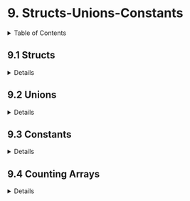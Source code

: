 # 9. Structs-Unions-Constants

<details>
<summary>Table of Contents</summary>

- [9. Structs-Unions-Constants](#9-structs-unions-constants)
  - [9.1 Structs](#91-structs)
    - [Creating a Structure Template](#creating-a-structure-template)
    - [Structure Variables](#structure-variables)
    - [Challenge #1 - Initialize \& Print Date Variable (Struct)](#challenge-1---initialize--print-date-variable-struct)
    - [Typedef \& Structures](#typedef--structures)
    - [Chall.#2 - General FunctionZ to use Input \& Print of a struct](#chall2---general-functionz-to-use-input--print-of-a-struct)
    - [Chall.#3 - Find the Next Date](#chall3---find-the-next-date)
    - [Initializing a Struct in C (Variables)](#initializing-a-struct-in-c-variables)
    - [Chall.#4 - Input Point \& Print Point](#chall4---input-point--print-point)
    - [Static Array of Structs](#static-array-of-structs)
    - [Writing Associate Logical Functions](#writing-associate-logical-functions)
    - [Composing struct inside another struct](#composing-struct-inside-another-struct)
    - [Structs as the BASIS for more Advanced Topics](#structs-as-the-basis-for-more-advanced-topics)
  - [9.2 Unions](#92-unions)
    - [General Introduction](#general-introduction)
    - [Unions - Variables](#unions---variables)
    - [Usage, Practice, Examples](#usage-practice-examples)
      - [Example 01](#example-01)
      - [Example 02](#example-02)
    - [Additional Explanations and Examples (Pointers, Arrays...)](#additional-explanations-and-examples-pointers-arrays)
  - [9.3 Constants](#93-constants)
    - [Constants VS Variables](#constants-vs-variables)
    - [Syntax and usage of Constants](#syntax-and-usage-of-constants)
    - [Exclusive TIPS](#exclusive-tips)
    - [3 main reasons for using constants](#3-main-reasons-for-using-constants)
  - [9.4 Counting Arrays](#94-counting-arrays)
    - [Intro - Counting with Separated Counter Variables](#intro---counting-with-separated-counter-variables)
    - [Working with Counter Arrays](#working-with-counter-arrays)
      - [Counting Array - Learning the Concept](#counting-array---learning-the-concept)
    - [Basic Exercise #1 - Set 0-5](#basic-exercise-1---set-0-5)
    - [Basic Exercise #2 - Find Max Appearances (Set 0-9)](#basic-exercise-2---find-max-appearances-set-0-9)
    - [Moving forward with the Mapping](#moving-forward-with-the-mapping)
    - [Basic Exercise #3 - Find Max Appearances (Set 5-10)](#basic-exercise-3---find-max-appearances-set-5-10)
    - [Chall. #1 - Finding the lowercase letter that appears the most](#chall-1---finding-the-lowercase-letter-that-appears-the-most)
    - [Chall. #2 - Finding the uppercase letter that appears the most](#chall-2---finding-the-uppercase-letter-that-appears-the-most)
    - [Chall. #3 - Finding the letter that appears the most](#chall-3---finding-the-letter-that-appears-the-most)

</details>

## 9.1 Structs

<details>
<summary>Details</summary>

### Creating a Structure Template

```c
struct <struct-name>{
    <type><field-name>;
    <type><field-name>;
    ...
    <type><field-name>;
};
```

<details>
<summary>More examples</summary>

```c
// Date struct
struct date{
    int day;
    int month;
    int year;
};

// Point struct
struct point{
    int x;
    int y;
};

// Address struct
struct address{
    char state[20];
    char city[10];
    char street[15];
    int number;
};
```

> It's like a big variable: a big box for small boxes

</details>

### Structure Variables

<details>
<summary>Explanation</summary>

Declaring a variable of some structure type

```c
struct <name> <variable>
struct date myDate1, myDate2;
```

Access to variable's fields (**dot-notation**)

```c
<variable>.<field>

myDate1.day = 6;
myDate1.month = 2;
myDate1.year = 2023;
scanf("%d", &myDate.month);
printf("%d", myDate.year);
```
</details>

### Challenge #1 - Initialize & Print Date Variable (Struct)

```c
#include <stdio.h>

struct point{
    int x;
    int y;
};

struct date{
    int day;
    int month;
    int year;
};

int main(){

    struct point p1;
        printf("Enter x coordinate: ");
        scanf("%d", &p1.x);
        printf("Enter y coordinate: ");
        scanf("%d", &p1.y);
    printf("The point is (%d,%d) \n", p1.x, p1.y);

    struct date birthday;
        printf("Enter your birthday (day): ");
        scanf("%d", &birthday.day);
        printf("Enter your birthday (month): ");
        scanf("%d", &birthday.month);
        printf("Enter your birthday (year): ");
        scanf("%d", &birthday.year);
    printf("Your birthday is %d-%d-%d \n", birthday.day, birthday.month, birthday.year);

    return 0;
}
```

### Typedef & Structures

<details>
<summary>Explanation</summary>

```c
// How to name variables?

// 1. Classic
int grade_math, grade_physics;

// 2. New mechanism
typedef int GRADE;
GRADE math;
GRADE physics;
```

```c
// How to apply 'typedef' to Structs

// 1. Classic
struct date{
    int day;
    int month;
    int year;
};

struct date myDate1, myDate2;

// 2. New mechanism
typedef struct date{
    int day;
    int month;
    int year
}Date;

Date myDate1, myDate2;
```

```c
// 'typedef' wonders

// 1. Example 01 
void printDate(Date dt){
    printf("Date = %d-%d-%d ", dt.year, dt.month, dt.day);
}

// 2. Exammple 02
Date inputDate(){
    Date dt;
    printf("Enter day (1-31): ");
    scanf("%d", &dt.day);
        // initialize Month and Year
    return dt;
}
```

</details>

### Chall.#2 - General FunctionZ to use Input & Print of a struct

```c
#include <stdio.h>

typedef struct date{
    int day;
    int month;
    int year;
}Date;

void printDate(Date dt){
    printf("Date = %d-%d-%d \n\n", dt.year, dt.month, dt.day);
}

Date inputDate(){
    Date dt;
    printf("- Enter day: ");
    scanf("%d", &dt.day);
    printf("- Enter month: ");
    scanf("%d", &dt.month);
    printf("- Enter year: ");
    scanf("%d", &dt.year);
    return dt;
}

int main(){
    Date birthday, today;
    puts("When's your birthday?");
    birthday = inputDate();
    printDate(birthday);
    puts("Today is ...?");
    today = inputDate();
    printDate(today);
    return 0;
}
```


### Chall.#3 - Find the Next Date

- Write a function that
  - Receives a 'date' variable
  - Find and print the NEXT day on the calendar

```c
#include <stdio.h>

typedef struct date{
    int day;
    int month;
    int year;
}Date;

void printNextDay(Date dt){

    printf("Given date = %d-%.2d-%.2d \n", dt.year, dt.month, dt.day);

    if ((dt.month == 2) && (dt.day == 28)){
        dt.month++;
        dt.day=1;
    } else if ((dt.month == 1 || 3 || 5 || 7 || 8 || 10) && (dt.day == 31)){
        dt.month++;
        dt.day=1;
    } else if ((dt.month == 4 || 6 || 9 || 11) && (dt.day == 30)){
        dt.month++;
        dt.day=1;
    } else if ((dt.month == 12) && (dt.day == 31)){
        dt.month = 1;
        dt.day = 1;
        dt.year++;
    } else dt.day++;

    printf("Next day = %d-%.2d-%.2d \n", dt.year, dt.month, dt.day);
}


Date inputDate(){
    Date dt;
    printf("- Enter day: ");
    scanf("%d", &dt.day);
    printf("- Enter month: ");
    scanf("%d", &dt.month);
    printf("- Enter year: ");
    scanf("%d", &dt.year);
    return dt;
}

int main(){
    Date userDate;
    puts("Provide a date to calculate its next day!");
    userDate = inputDate();
    if ((userDate.day < 1) || (userDate.day > 31) || (userDate.month < 1) || (userDate.month > 12))
        puts("Wrong date, please try again");
    else printNextDay(userDate);
    return 0;
}
```

### Initializing a Struct in C (Variables)

<details>
<summary>Explanation</summary>

Different ways to initialize Struct Variables:

```c
#include <stdio.h>

typedef struct point{
    int x;
    int y;
}Point;

int main(){

    // Declare a 'Point' var (without initialization)
    Point p1;

    // Initializing a 'Point' var (fields in order)
    Point p2 = {5,7};

    // Using Designated Initializer
    Point p3 = {.x = 3, .y = 4};

    // Using Designated Initializer (not in order)
    Point p4 = {.y = 10, .x = 2};

    // Designated Initializer (other fields initialized with 0)
    Point p5 = {.x = 1};


    // PRINT 'EM ALL
    printf("p1) x=%d y=%d \n", p1.x, p1.y);
    printf("p2) x=%d y=%d \n", p2.x, p2.y);
    printf("p3) x=%d y=%d \n", p3.x, p3.y);
    printf("p4) x=%d y=%d \n", p4.x, p4.y);
    printf("p5) x=%d y=%d \n", p5.x, p5.y);

    return 0;
}
```

> Mind data types!

</details>


### Chall.#4 - Input Point & Print Point

- Write 2 functions:
  - #1: Gets a point variable and prints its information
  - #2: responsible for getting a point input from the user and then return it

```c
#include <stdio.h>

typedef struct point{
    int x;
    int y;
}Point;

void printPoint(Point p){
    printf("x=%d y=%d \n", p.x, p.y);
}

Point inputPoint(){
    Point p;
    printf("- Enter x: ");
    scanf("%d", &p.x);
    printf("- Enter y: ");
    scanf("%d", &p.y);
    return p;
}

int main(){

    puts("Provide coordinates for a Point");
    Point p = inputPoint();
    printPoint(p);
    return 0;
}
```


### Static Array of Structs

```c
#include <stdio.h>
#define SIZE 5

typedef struct point{
    int x;
    int y;
}Point;


int main(){

    // Creating a 'Static Array of Points'
    Point pointsArr[SIZE];
    int i;

    // // Reading Input to the first point element in array
    // printf("- Enter x: ");
    // scanf("%d", &pointsArr[0].x);
    // printf("- Enter y: ");
    // scanf("%d", &pointsArr[0].y);

    // Iterating over all elements (reading input for each)
    for (i=0; i<SIZE; i++){
        printf("Enter x for point %d: ", i+1);
        scanf("%d", &pointsArr[i].x);
        printf("Enter y for point %d: ", i+1);
        scanf("%d", &pointsArr[i].y);
    }

    // Accessing and printing all elements in array
    for (i=0; i<SIZE; i++){
        printf("point %d: x=%d y=%d \n", i+1, pointsArr[i].x, pointsArr[i].y);
    }

    return 0;
}
```

> Can `main` be broken into different functions? Mind *struct* and *array* features...

<details>
<summary>@ChatGPT's</summary>

```c
#include <stdio.h>
#define SIZE 5

typedef struct point{
    int x;
    int y;
}Point;

void input_points(Point arr[], int size){
    int i;
    for (i=0; i<size; i++){
        printf("Enter x for point %d: ", i+1);
        scanf("%d", &arr[i].x);
        printf("Enter y for point %d: ", i+1);
        scanf("%d", &arr[i].y);
    }
}

void print_points(Point arr[], int size){
    int i;
    for (i=0; i<size; i++){
        printf("point %d: x=%d y=%d \n", i+1, arr[i].x, arr[i].y);
    }
}

int main(){

    Point pointsArr[SIZE];

    input_points(pointsArr, SIZE);
    print_points(pointsArr, SIZE);

    return 0;
}
```

</details>

<!--
```c
#include <stdio.h>
#define SIZE 5

typedef struct point{
    int x;
    int y;
}Point;


void printPointsArr(Point pointsArr[SIZE]){
    int i;
    for (i=0; i<SIZE; i++){
        printf("point %d: x=%d y=%d", i+1, pointsArr[i].x, pointsArr[i].y);
    }
}

Point inputPoint(){
    Point pointsArr[SIZE];
    int i;
    for (i=0; i<SIZE; i++){
        printf("Enter x for point %d: ", i+1);
        scanf("%d", &pointsArr[i].x);
        printf("Enter y for point %d: ", i+1);
        scanf("%d", &pointsArr[i].y);
    }
    return pointsArr[SIZE];
}


int main(){
    puts("Provide data for 5 Points!");
    Point pointsArr[SIZE] = inputPoint();
    printPointsArr(pointsArr[SIZE]);
    return 0;
}
```
-->


### Writing Associate Logical Functions

> Relational Operators: `<, >, <=, >=, !=, ==`

```c
#include <stdio.h>

typedef struct point{
    int x;
    int y;
}Point;

int equalPoint(Point p1, Point p2){   
    return (p1.x == p2.x && p1.y == p2.y) ? 1:0;
}

int main(){

    Point p1={4,4}, p2={4,4};

    if (equalPoint(p1,p2))
        puts("Points are the samey!");
    else puts("Points not equal dawg");

    return 0;
}
```

<!--ALSO used for emp1 age, id, etck-->

<!--
### Comprehensive Exercise - Rational Numbers Struct

<details>
<summary>Request</summary>

- Design and develop a rational number struct called Rational.
  - A rational number consists of two parts: numerator + denominator (eg. 1/3, 2/5, 7/3)
- Provide increment, decrement, addition, substraction, multiplication, division, smaller, bigger, equal and not equal functions to make relational/mathematical operatations on variables of a rational type.
- Write a main function to check out the correctness of your functions. Print the results before and after any operation that you do.

</details>


```c
#include <stdio.h>

typedef struct rational{
    int nume;   // numerator
    int deno;   // denominator
}Rational;

void increment(Rational *rPtr){
    (*rPtr).nume += (*rPtr).deno;
}

void decrement(Rational *rPtr){
    (*rPtr).nume -= (*rPtr).deno;
}

Rational addition(Rational rn1, Rational rn2){
    Rational result;
    result.deno = rn1.deno*rn2.deno;
    result.nume = rn1.nume*rn2.deno + rn2.nume*rn1.deno;
    return result;
}

Rational subtraction(Rational rn1, Rational rn2){
    Rational result;
    result.deno = rn1.deno*rn2.deno;
    result.nume = rn1.nume*rn2.deno - rn2.nume*rn1.deno;
    return result;
}

Rational multiplication(Rational rn1, Rational rn2){
    Rational result;
    result.deno = rn1.deno*rn2.deno;
    result.nume = rn1.nume*rn2.nume;
    return result;
}

Rational division(Rational rn1, Rational rn2){
    Rational result;
    result.deno = rn1.deno*rn2.nume;
    result.nume = rn1.nume*rn2.deno;
    return result;
}

int smaller(Rational rn1, Rational rn2){
    rn1.deno *= rn2.deno;
    rn2.deno *= rn1.deno;
    rn1.nume *= rn2.deno;
    rn2.nume *= rn1.deno;
    printf("%d VS %d \n", rn1.nume, rn2.nume);
    return (rn1.nume < rn2.nume) ? 0:1;
}


int main(){

    Rational rn1={3,4}, rn2={2,5};

    // printf("rn1) nume=%d deno=%d", rn1.nume, rn1.deno);
    // increment(rn1);
    // printf("rn1)  nume=%d deno=%d", rn1.nume, rn1.deno);

    Rational addResult = addition(rn1, rn2);
    printf("%d/%d \n", addResult.nume, addResult.deno);

    Rational subResult = subtraction(rn1, rn2);
    printf("%d/%d \n", subResult.nume, subResult.deno);

    Rational mulResult = multiplication(rn1, rn2);
    printf("%d/%d \n", mulResult.nume, mulResult.deno);

    Rational divResult = division(rn1, rn2);
    printf("%d/%d \n", divResult.nume, divResult.deno);


    if (smaller(rn1, rn2)) printf("'%d/%d' < '%d/%d' \n", rn1.nume, rn1.deno, rn2.nume, rn2.deno);

    return 0;
}
```
-->

### Composing struct inside another struct

```c
#include <stdio.h>

typedef struct point{
    int x;
    int y;
}Point;

typedef struct circle{
    Point center;
    double radius;
}Circle;


int main(){

    Point p1 = {3,5};
    Circle c1;
    Circle c2 = {2,6,8.8};

    c1.radius = 4.4;
    c1.center = p1;

    printf("C1: center=(x=%d y=%d) radius=%.2f \n", \
    p1.x, p1.x, c1.radius);
    printf("C2: center=(x=%d y=%d) radius=%.2f \n", \
    c2.center.x, c2.center.y, c2.radius);

    return 0;
}
```

### Structs as the BASIS for more Advanced Topics

- Structs as BASIS for Data Structures (Linked Lists, Trees, etc.)

</details>

## 9.2 Unions

<details>
<summary>Details</summary>

### General Introduction

- Useful for embedded devices (memory map registers to communicate with peripherals)
- == User Defined Data Type (as Structs)
- Collection of elements/variables of different types **stored in the same memory region**

### Unions - Variables

```c
union <union-name> {
    datatype1 field1;
    datatype2 field2;
};
```

```c
union info{
    char firstName[20];
    int age;
};

union minMax{
    int min;
    int max;
    double average;
};
```

### Usage, Practice, Examples

Difference with *Sructs* & COMPLETE examples

```markdown
STRUCT --> Separate block of memory for each variable
UNION ---> One memory region SHARED (size == max datatype size) // data overlaps
```

#### Example 01

```c
#include <stdio.h>
#include <string.h>

struct info_struct{       // 24 BYTES!!
    char firstName[20];     // 20 bytes
    int age;                // 4 bytes
};  

union info_union{         // 20 BYTES!!
    char firstName[20];     // 20 bytes
    int age;                // ~~4 bytes~~
};


int main(){

    union info_union myVar1;

    myVar1.age = 30;
    printf("Age: %d \n", myVar1.age);

    strcpy(myVar1.firstName, "supdawg!");
    printf("Name: %s \n", myVar1.firstName);

    printf("Age: %d (OVERLAPPED) \n", myVar1.age);

    return 0;
}
```
#### Example 02

```c
#include <stdio.h>

struct point_struct{
    int x;
    int y;
};

union point_union{
    int x;
    int y;
};

int main(){

    struct point_struct p1; // 8 bytes!!
    p1.x = 5;   // 4 bytes
    p1.y = 7;   // 4 bytes
    printf("p1_struct: x=%d y=%d \n", p1.x, p1.y);
    
    union point_union p2;   // 4 bytes!!
    p2.x = 4;   // ~~4 bytes~~
    printf("p2_union: x=%d y=%d \n", p2.x, p2.y);
    p2.y = 6;   // 4 bytes
    printf("p2_union: x=%d y=%d \n", p2.x, p2.y);

    return 0;
}
```


### Additional Explanations and Examples (Pointers, Arrays...)

```c
#include <stdio.h>
#define SIZE 3

/*
struct Student_struct{      // 16 bytes (??)
    int ID;                   // 4 bytes
    double GPA;               // 8 bytes
};
*/


typedef union student{      // 8 bytes  --> Store capacity for either ID or GPA!
    int ID;                   // ~~4 bytes~~
    double GPA;               // 8 bytes
}Student;


int main(){

    Student s1;
    Student *ptrS2;

    printf("Size of s1 union = %lu \n", sizeof(s1));
    printf("Size of ptrS2 union = %lu \n", sizeof(ptrS2));

    s1.ID = 5;
    printf("s1.ID = %d \n", s1.ID);

    ptrS2 = &s1;
    ptrS2->ID = 10;
    printf("s1.ID = %d \n", s1.ID);



    Student sArr[SIZE];
    int i;

    for (i=0; i<SIZE; i++){
        printf("Enter ID for s%d: ", i+1);
        scanf("%d", &sArr[i].ID);
    }

    for (i=0; i<SIZE; i++){
        printf("Student #%d ID = %d \n", i+1, sArr[i].ID);
    }


    /*
    struct Student_struct s1_s;
    printf("Size of s1 struct = %lu \n", sizeof(s1_s));
    */


    return 0;
}
```

</details>

## 9.3 Constants

<details>
<summary>Details</summary>

### Constants VS Variables

- Variables (`int`, `float`, `char`...) may change over time
- Constants DON'T!

### Syntax and usage of Constants

```c
// Add 'const' to the var declaration
const int year = 2000;
```

<!-- - Any attempt to change the value of `const` will lead to Compilation Error! -->

### Exclusive TIPS

1. "Default" usage of constants in C Language

```c
// Datatype 'int' is ASSUMED
const age = 35;
```

2. A pointer to a constant! == `const int *ptr;`
   - Value we're pointing to CAN'T BE CHANGED.
   - Pointer itself CAN BE CHANGED.


3. Constant pointer to var == `int *const ptr;`
   -  Value we're pointing to CAN BE CHANGED
   -  Pointer itself CAN'T BE CHANGED


```c
#include <stdio.h>

int main(){

    // Create constant vars
    const int age1 = 20;
    const int age2 = 25;

    // Create constant pointer that points to var 'age1'
    int *const ptr1 = &age1;
    printf("var1=%d var2=%d\n", age1, age2);
    

    // Modify var 'age1' value, not the actual pointer!
    *ptr1 = 30;
    printf("var1=%d var2=%d\n", age1, age2);
    

    // // To-fail attempt to change the pointer itself
    // ptr = &age2;

    printf("var1=%d var2=%d\n", age1, age2);
}
```

<!--
```c
#include <stdio.h>


int main(){

    // Create vars n1, n2 + constant vars n3, n4
    int n1 = 10;
    int n2 = 15;
    const int n3 = 20;
    const int n4 = 25;
    printf("Vars = %d %d %d %d\n", n1, n2, n3, n4);

    // Create pointers and constant pointers!
    const int *ptr1 = &n1;
    int *const ptr2 = &n2;
    const int *ptr3 = &n3;
    int *const ptr4 = &n4;  // Compiler Warning: initialization discards 'constant' qualifier from pointer target type 
    printf("Ptrs = %d %d %d %d\n", *ptr1, *ptr2, *ptr3, *ptr4);


    /*
    // Create constant pointer that points to var 'age1'
    int *const ptr1 = &age1;
    printf("var1=%d var2=%d\n", age1, age2);
    

    // Modify var 'age1' value, not the actual pointer!
    *ptr1 = 30;
    printf("var1=%d var2=%d\n", age1, age2);
    

    // // To-fail attempt to change the pointer itself
    // ptr = &age2;

    printf("var1=%d var2=%d\n", age1, age2);
    */
    

    return 0;
}
```
-->

4. Constant pointer pointing to constant integer. Neither the Pointer nor the Value can be changed. BOTH ARE CONSTANTS! == `const int *const ptr;`


### 3 main reasons for using constants

1. Performance! == Easier compiling if large program
2. Defense! == Ensure values may not change 
3. Code Readability

</details>


## 9.4 Counting Arrays

<details>
<summary>Details</summary>

### Intro - Counting with Separated Counter Variables

<details>
<summary>Intro</summary>


- Counting Appearances of Array with values {0,1}
  1. Given an array of a given size... The array consists only of values {0,1}. Eg. `0,1,0,1,0,0,1,0`
  2. We would like to know number of appearances of value 0 and value 1 in the array.
  3. Create two variables `count0` and `count1` and iterate 

- Counting with values {0,1,2}

```c
#include <stdio.h>
#define SIZE 8

int main(){

    int arr[SIZE] = {0,2,0,1,0,0,2,0};
    int count0, count1, count2;
    int i;

    for (i=0; i<SIZE; i++){
        if (0 == arr[i]) count0++;
        else if (1 == arr[i]) count1++;
        else if (1 == arr[i]) count1++;
        else if (2 == arr[i]) count2++;
    }

    printf("Number of '0' = %d \n", count0);
    printf("Number of '1' = %d \n", count1);
    printf("Number of '2' = %d \n", count2);

    return 0;
}
```

- What if the possibilities are now 5? What if 10? 100??

</details>

### Working with Counter Arrays

<details>
<summary>Transition</summary>

- Counting Array for values {0,1,2}
  1. We know the values can be {0,1,2}... Hence we need 3 'counting variables'.
  2. Let's create a sequence/array for counting. A sequence of 3 'counting variables' == `countArr={0,1,2}`
  3. Similarly, 3 variables to count.

```c
#include <stdio.h>
#define SIZE 8

int main(){

    int arr[SIZE] = {0,2,0,1,0,0,2,0};
    int countArr[3];
    int i;

    for (i=0; i<SIZE; i++){
        if (0 == arr[i]) countArr[0]++;
        else if (1 == arr[i]) countArr[1]++;
        else if (2 == arr[i]) countArr[2]++;
    }

    printf("Number of '0' = %d \n", countArr[0]);
    printf("Number of '1' = %d \n", countArr[1]);
    printf("Number of '2' = %d \n", countArr[2]);

    return 0;
}
```

> Still too many dependencies!!

#### Counting Array - Learning the Concept

- What value can each of the elements in the `sourceArr` have? -> {0,1,2}
- Mapping `sourceArr` values to the `countArr` indexes -> (if ... foo++)

```c
#include <stdio.h>
#define SIZE 8

int main(){

    int sourceArr[SIZE] = {0,2,0,1,0,0,2,0};
    int countArr[3] = {0};
    int i;

    for (i=0; i<SIZE; i++){
        countArr[sourceArr[i]]++;
    }

    printf("Number of '0' = %d \n", countArr[0]);
    printf("Number of '1' = %d \n", countArr[1]);
    printf("Number of '2' = %d \n", countArr[2]);

    return 0;
}
```

<!-- > It works because values == indexes! -->

</details>

### Basic Exercise #1 - Set 0-5

```c
#include <stdio.h>
#define SIZE 8

int main(){

    int sourceArr[SIZE] = {0,5,2,4,3,4,2,0};
    int countArr[6] = {0};
    int i;

    for (i=0; i<SIZE; i++)
        countArr[sourceArr[i]]++;

    for (i=0; i<6; i++)
        printf("Number of '%d' = %d \n", i, countArr[i]);

    return 0;
}
```

### Basic Exercise #2 - Find Max Appearances (Set 0-9)

- Write a program that initializes an array with 20 elements. Each element can be a number with only 1 digit ({0-9}).
- Using 'Counting Array', find which value appears the most in the 'Source Array'. Print this value and the number of its appearances.

<details>
<summary>Snippet</summary>

```c
#include <stdio.h>
#define SIZE 20
#define VALUES 10

int main(){

    int mostValue, mostTimes;
    int sourceArr[SIZE] = {0,5,4,9,5,8,2,3,1,5,4,9,5,5,2,7,6,5,4,1};
    int countArr[VALUES] = {0};
    int i;

    for (i=0; i<SIZE; i++)
        countArr[sourceArr[i]]++;

    for (i=0; i<VALUES; i++){
        if (countArr[i] > mostTimes){
            mostValue=i;
            mostTimes=countArr[i];
        } 
    }

    printf("The value of %d appeared most of the times. Total of %d appearances \n", mostValue, mostTimes);

    return 0;
}
```
</details>

<details>
<summary>@Vlad's</summary>

```c
#include <stdio.h>
#define SIZE 20
#define VALUES 10

int main(){

    int maxIndex;
    int sourceArr[SIZE] = {0,5,4,9,5,8,2,3,1,5,4,9,5,5,2,7,6,5,4,1};
    int countArr[VALUES] = {0};
    int i;

    for (i=0; i<SIZE; i++)
        countArr[sourceArr[i]]++;

    for (i=0; i<VALUES; i++)
        if (countArr[i] > maxIndex)
            maxIndex = i;

    printf("The value of %d appeared most of the times. Total of %d appearances \n", maxIndex, countArr[maxIndex]);

    return 0;
}
```

</details>


### Moving forward with the Mapping

- Now what if `sourceArr` values were only {5-10}?
  - Still 5 possible values but not CORRESPONDING with the indexes.
  - We can't map DIRECTLY now...
  - But can still do: src.value5 = count.index0, 6 = 1, etc etc
  - Therefore `countArr[sourceArr[i-5]]`


### Basic Exercise #3 - Find Max Appearances (Set 5-10)

- Write a program that initializes an array with 8 elements. Each element can have a value in the range of {5-10}
- Using 'Counting Array' and 'Appropiate Mapping', find which value appears the most in the 'Source Array'. Also, print this value and the number of its appearances.


```c
#include <stdio.h>
#define SIZE 8
#define VALUES 6

int main(){

    int sourceArr[SIZE] = {7,5,6,9,6,7,10,7};
    int countArr[VALUES];
    int i, maxIndex;

    for (i=0; i<SIZE; i++)
        countArr[sourceArr[i]-5]++;

    for (i=0; i<VALUES; i++)
        if (countArr[i] > countArr[maxIndex])
            maxIndex=i;

    printf("The value of %d appeared most of the times. Total of %d appearances \n", \
    maxIndex+5, countArr[maxIndex]);

    return 0;
}
```

### Chall. #1 - Finding the lowercase letter that appears the most

- Write a program that initializes an array of lowercase letters {a-z}
- Using 'Counting Array' and 'Appropiate Mapping', find which lowercase letter appears the most in the 'Source Array'.
  - Also, print its value and the number of its appearances.
- Example: `sourceArray = {k,i,b,r,c,k,z,m};` // The letter 'k' appeared most of the times. Total of '2' appearances.

<!--ASCII??-->

<details>
<summary>Snippet</summary>

```c
/* ASCII
    a = 97
    z = 122
    '-97'
*/

#include <stdio.h>
#define SIZE 8
#define VALUES 26

int main(){

    char sourceArr[SIZE] = {'k','i','b','r','c','k','z','m'};
    int countArr[VALUES];
    int i, maxIndex;

    for (i=0; i<SIZE; i++)
        countArr[sourceArr[i]-'a']++;

    for (i=0; i<VALUES; i++)
        if (countArr[i] > countArr[maxIndex])
            maxIndex = i;

    printf("Letter %c appeared the most (%d times) \n", maxIndex+'a', countArr[maxIndex]);

    return 0;
}
```

</details>

### Chall. #2 - Finding the uppercase letter that appears the most

<details>
<summary>Snippet</summary>

```c
/* ASCII
    a = 65
    z = 90
    '-65'
*/

#include <stdio.h>
#define SIZE 8
#define VALUES 26

int main(){

    char sourceArr[SIZE] = {'K','I','B','R','C','K','Z','M'};
    int countArr[VALUES];
    int i, maxIndex;

    for (i=0; i<SIZE; i++)
        countArr[sourceArr[i]-'A']++;

    for (i=0; i<VALUES; i++)
        if (countArr[i] > countArr[maxIndex])
            maxIndex = i;

    printf("Letter %c appeared the most (%d times) \n", maxIndex+'A', countArr[maxIndex]);

    return 0;
}
```

</details>

### Chall. #3 - Finding the letter that appears the most

- Write a program that initializes an array of lowercase, uppercase and space character { a-z | A-Z | ' ' }
  - `sourceArr[8] = {'K','O','c','R','C',' ','K','r'};`
- Using 'Counting Array' and 'Appropiate Mapping', find which **letter** appears the most in the 'Source Array'. Also, print its value and the number of its appearances.

```c
/* ASCII
    ' ' = 32    // we don't care
    'A' = 65
    'Z' = 90
    'a' = 97
    'z' = 122
*/

#include <stdio.h>
#define SIZE 8
#define VALUES 52

int main(){

    char arr[8] = {'K','O','c','R','C',' ','K','r'};
    int countArr[VALUES];   // 0-25=a-z, 26-51=A-Z;
    int i, maxIndex;


    for (i=0; i<SIZE; i++){
        if (arr[i] >= 'a' && arr[i] <= 'z')
            countArr[arr[i] - 'a']++;
        if (arr[i] >= 'A' && arr[i] <= 'Z')
            countArr[arr[i] - 'A' + 26]++;
    }


    for (i=0; i<VALUES; i++)
        if (countArr[i] > countArr[maxIndex])
            maxIndex = i;


    if (maxIndex < 26)
        printf("Letter %c appeared the most (%d times) \n", maxIndex + 'a', countArr[maxIndex]);
    else printf("Letter %c appeared the most (%d times) \n", maxIndex + 'A' - 26, countArr[maxIndex]);

    return 0;
}
```

<!-- SILLY PROTOTYPE
```c
/* ASCII
    ' ' = 32
    'A' = 65
    'Z' = 90
    'a' = 97
    'z' = 122
*/

#include <stdio.h>
#define SIZE 8
#define VALUES 53

int main(){

    char sourceArr[8] = {'K','O','c','R','C',' ','K','r'};
    int countArr[VALUES];
    int i, maxIndex;


    for (i=0; i<SIZE; i++){
        if (sourceArr[i] == ' ')
            countArr[0]++;
        if (sourceArr[i] >= 'A' && sourceArr[i] <= 'Z')
            countArr[sourceArr[i]-'A']++;
        if (sourceArr[i] >= 'a' && sourceArr[i] <= 'z')
            countArr[sourceArr[i]-'a']++;
    }


    for (i=0; i<VALUES; i++){
        if (countArr[i] > countArr[maxIndex])
            maxIndex = i;
    }

    printf("Letter %c appeared the most (%d times) \n", maxIndex+'A', countArr[maxIndex]);

    return 0;
}
```
-->


</details>